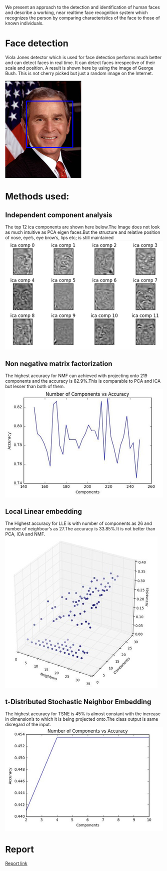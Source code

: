 We present an approach to the detection and
identification of human faces and describe a working, near realtime
face recognition system which recognizes the person by
comparing characteristics of the face to those of known individuals.

# Face detection
Viola Jones detector which is used for face detection
performs much better and can detect faces in real time. It can
detect faces irrespective of their scale and position. A result is
shown here by using the image of George Bush. This is not
cherry picked but just a random image on the Internet.

![detection](results/bush_output.png)

# Methods used:
## Independent component analysis
The top 12 ica components are shown here below.The
Image does not look as much intuitive as PCA eigen faces.But
the structure and relative position of nose, eye’s, eye brow’s,
lips etc; is still maintained
![ica](results/ica_out.png)

## Non negative matrix factorization
The highest accuracy for NMF can
achieved with projecting onto 219 components and the accuracy
is 82.9%.This is comparable to PCA and ICA but lesser
than both of them.
![nmf](results/nmf.JPG)

## Local Linear embedding
The Highest accuracy for LLE is with
number of components as 26 and number of neighbour’s as
27.The accuracy is 33.85%.It is not better than PCA, ICA
and NMF.
![lle](results/lle.JPG)

## t-Distributed Stochastic Neighbor Embedding
The highest accuracy for TSNE is
45% is almost constant with the increase in dimension’s to
which it is being projected onto.The class output is same
disregard of the input.
![tsne](results/tsne.JPG)

# Report
[Report link](https://drive.google.com/file/d/0B7AfoY1RmYCrYkJDSDlkcWk4dzA/view?usp=sharing) 
